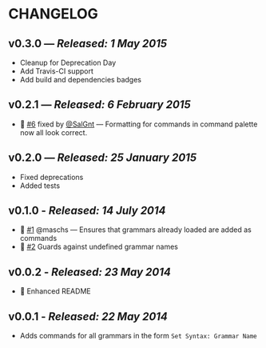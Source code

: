 # CHANGELOG

## **v0.3.0** &mdash; *Released: 1 May 2015*

* Cleanup for Deprecation Day
* Add Travis-CI support
* Add build and dependencies badges

## **v0.2.1** &mdash; *Released: 6 February 2015*

* :bug: [#6](https://github.com/lee-dohm/set-syntax/issues/6) fixed by [@SalGnt](https://github.com/SalGnt) &mdash; Formatting for commands in command palette now all look correct.

## **v0.2.0** &mdash; *Released: 25 January 2015*

* Fixed deprecations
* Added tests

## **v0.1.0** - *Released: 14 July 2014*

* :bug: [#1](https://github.com/lee-dohm/set-syntax/pull/1) @maschs &mdash; Ensures that grammars already loaded are added as commands
* :bug: [#2](https://github.com/lee-dohm/set-syntax/issues/2) Guards against undefined grammar names

## **v0.0.2** - *Released: 23 May 2014*

* :memo: Enhanced README

## **v0.0.1** - *Released: 22 May 2014*

* Adds commands for all grammars in the form `Set Syntax: Grammar Name`
